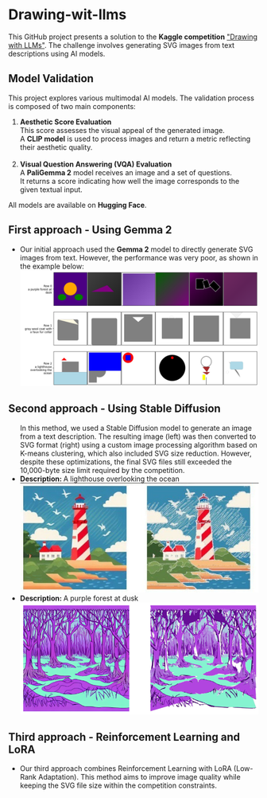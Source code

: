 # Drawing-wit-llms

This GitHub project presents a solution to the <strong>Kaggle competition</strong> <a href="https://www.kaggle.com/competitions/drawing-with-llms"> "Drawing with LLMs"</a>. The challenge involves generating SVG images from text descriptions using AI models.

## Model Validation
This project explores various multimodal AI models. The validation process is composed of two main components:
 <ol>
    <li>
      <strong>Aesthetic Score Evaluation</strong><br>
      This score assesses the visual appeal of the generated image.<br>
      A <strong>CLIP model</strong> is used to process images and return a metric reflecting their aesthetic quality.
    </li>
    <br>
    <li>
      <strong>Visual Question Answering (VQA) Evaluation</strong><br>
      A <strong>PaliGemma 2</strong> model receives an image and a set of questions.<br>
      It returns a score indicating how well the image corresponds to the given textual input.
    </li>
  </ol>

  <p>All models are available on <strong>Hugging Face</strong>.</p>

## First approach - Using Gemma 2

<ul>
<li> Our initial approach used the <strong>Gemma 2</strong> model to directly generate SVG images from text. However, the performance was very poor, as shown in the example below:
<br>
<img src="assets/output_dwllm1.png" alt="">
<br>
</ul>

## Second approach - Using Stable Diffusion 
<ul>
In this method, we used a Stable Diffusion model to generate an image from a text description.
The resulting image (left) was then converted to SVG format (right) using a custom image processing algorithm based on K-means clustering, which also included SVG size reduction.
However, despite these optimizations, the final SVG files still exceeded the 10,000-byte size limit required by the competition.
<li> <strong>Description: </strong> A lighthouse overlooking the ocean
<br>
<img src="assets/output_dwllm2.jpg" alt="">
<br>
<li> <strong>Description: </strong> A purple forest at dusk
<br>
<img src="assets/output_dwllm3.png" alt="">
</ul>

## Third approach - Reinforcement Learning and LoRA
<ul>
<li> Our third  approach combines Reinforcement Learning with LoRA (Low-Rank Adaptation). This method aims to improve image quality while keeping the SVG file size within the competition constraints.
</ul>


